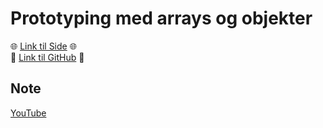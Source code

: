 # Prototyping med arrays og objekter

🌐 [Link til Side][1] 🌐  
📂 [Link til GitHub][2] 📂

## Note

[YouTube][3]

[1]: https://krzysztofga.github.io/GetAcademy/Module-2/oppgaver/4-yatzybrett-prototyping-arrays-objekter
[2]: https://github.com/KrzysztofGA/GetAcademy/tree/master/Module-2/oppgaver/4-yatzybrett-prototyping-arrays-objekter
[3]: https://www.youtube.com/watch?v=RxHqZNIfrW4
